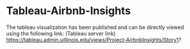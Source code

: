 # Tableau-Airbnb-Insights
The tableau visualization has been published and can be directly viewed using the following link: (Tableau server link) https://tableau.admin.uillinois.edu/views/Project-AirbnbInsights/Story1?
